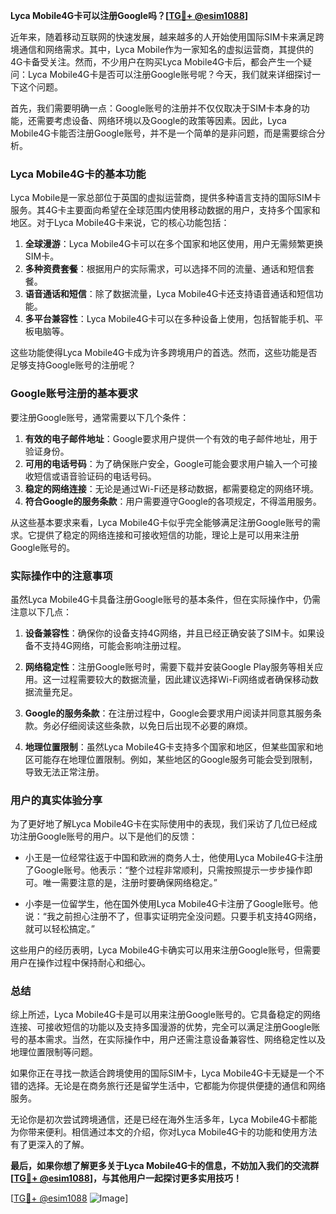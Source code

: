 **Lyca Mobile4G卡可以注册Google吗？[[TG💪+ @esim1088](https://t.me/s/esim1088)]**

近年来，随着移动互联网的快速发展，越来越多的人开始使用国际SIM卡来满足跨境通信和网络需求。其中，Lyca Mobile作为一家知名的虚拟运营商，其提供的4G卡备受关注。然而，不少用户在购买Lyca Mobile4G卡后，都会产生一个疑问：Lyca Mobile4G卡是否可以注册Google账号呢？今天，我们就来详细探讨一下这个问题。

首先，我们需要明确一点：Google账号的注册并不仅仅取决于SIM卡本身的功能，还需要考虑设备、网络环境以及Google的政策等因素。因此，Lyca Mobile4G卡能否注册Google账号，并不是一个简单的是非问题，而是需要综合分析。

### Lyca Mobile4G卡的基本功能

Lyca Mobile是一家总部位于英国的虚拟运营商，提供多种语言支持的国际SIM卡服务。其4G卡主要面向希望在全球范围内使用移动数据的用户，支持多个国家和地区。对于Lyca Mobile4G卡来说，它的核心功能包括：

1. **全球漫游**：Lyca Mobile4G卡可以在多个国家和地区使用，用户无需频繁更换SIM卡。
2. **多种资费套餐**：根据用户的实际需求，可以选择不同的流量、通话和短信套餐。
3. **语音通话和短信**：除了数据流量，Lyca Mobile4G卡还支持语音通话和短信功能。
4. **多平台兼容性**：Lyca Mobile4G卡可以在多种设备上使用，包括智能手机、平板电脑等。

这些功能使得Lyca Mobile4G卡成为许多跨境用户的首选。然而，这些功能是否足够支持Google账号的注册呢？

### Google账号注册的基本要求

要注册Google账号，通常需要以下几个条件：

1. **有效的电子邮件地址**：Google要求用户提供一个有效的电子邮件地址，用于验证身份。
2. **可用的电话号码**：为了确保账户安全，Google可能会要求用户输入一个可接收短信或语音验证码的电话号码。
3. **稳定的网络连接**：无论是通过Wi-Fi还是移动数据，都需要稳定的网络环境。
4. **符合Google的服务条款**：用户需要遵守Google的各项规定，不得滥用服务。

从这些基本要求来看，Lyca Mobile4G卡似乎完全能够满足注册Google账号的需求。它提供了稳定的网络连接和可接收短信的功能，理论上是可以用来注册Google账号的。

### 实际操作中的注意事项

虽然Lyca Mobile4G卡具备注册Google账号的基本条件，但在实际操作中，仍需注意以下几点：

1. **设备兼容性**：确保你的设备支持4G网络，并且已经正确安装了SIM卡。如果设备不支持4G网络，可能会影响注册过程。
   
2. **网络稳定性**：注册Google账号时，需要下载并安装Google Play服务等相关应用。这一过程需要较大的数据流量，因此建议选择Wi-Fi网络或者确保移动数据流量充足。
   
3. **Google的服务条款**：在注册过程中，Google会要求用户阅读并同意其服务条款。务必仔细阅读这些条款，以免日后出现不必要的麻烦。
   
4. **地理位置限制**：虽然Lyca Mobile4G卡支持多个国家和地区，但某些国家和地区可能存在地理位置限制。例如，某些地区的Google服务可能会受到限制，导致无法正常注册。

### 用户的真实体验分享

为了更好地了解Lyca Mobile4G卡在实际使用中的表现，我们采访了几位已经成功注册Google账号的用户。以下是他们的反馈：

- 小王是一位经常往返于中国和欧洲的商务人士，他使用Lyca Mobile4G卡注册了Google账号。他表示：“整个过程非常顺利，只需按照提示一步步操作即可。唯一需要注意的是，注册时要确保网络稳定。”
  
- 小李是一位留学生，他在国外使用Lyca Mobile4G卡注册了Google账号。他说：“我之前担心注册不了，但事实证明完全没问题。只要手机支持4G网络，就可以轻松搞定。”

这些用户的经历表明，Lyca Mobile4G卡确实可以用来注册Google账号，但需要用户在操作过程中保持耐心和细心。

### 总结

综上所述，Lyca Mobile4G卡是可以用来注册Google账号的。它具备稳定的网络连接、可接收短信的功能以及支持多国漫游的优势，完全可以满足注册Google账号的基本需求。当然，在实际操作中，用户还需注意设备兼容性、网络稳定性以及地理位置限制等问题。

如果你正在寻找一款适合跨境使用的国际SIM卡，Lyca Mobile4G卡无疑是一个不错的选择。无论是在商务旅行还是留学生活中，它都能为你提供便捷的通信和网络服务。

无论你是初次尝试跨境通信，还是已经在海外生活多年，Lyca Mobile4G卡都能为你带来便利。相信通过本文的介绍，你对Lyca Mobile4G卡的功能和使用方法有了更深入的了解。

**最后，如果你想了解更多关于Lyca Mobile4G卡的信息，不妨加入我们的交流群[[TG💪+ @esim1088](https://t.me/s/esim1088)]，与其他用户一起探讨更多实用技巧！**

[[TG💪+ @esim1088](https://t.me/s/esim1088) ![Image](https://i.postimg.cc/4NQfJmqS/Snipaste-2025-05-13-00-14-12.png)]